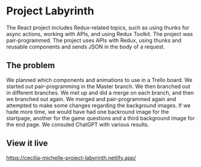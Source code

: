 # Project Labyrinth

The React project includes Redux-related topics, such as using thunks for async actions, working with APIs, and using Redux Toolkit. The project was pair-programmed.
The project uses APIs with Redux, using thunks and reusable components and sends JSON in the body of a request.

## The problem

We planned which components and animations to use in a Trello board. We started out pair-programming in the Master branch. We then branched out in different branches. We met up and did a merge on each branch, and then we branched out again. We merged and pair-programmed again and attempted to make some changes regarding the background images. If we hade more time, we would have had one backround image for the startpage, another for the game questions and a third background image for the end page. We consuled ChatGPT with various results. 

## View it live

https://cecilia-michelle-project-labyrinth.netlify.app/

